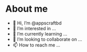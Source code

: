 <h1>About me</h1>


- 👋 Hi, I’m @appscraftbd
- 👀 I’m interested in ...
- 🌱 I’m currently learning ...
- 💞️ I’m looking to collaborate on ...
- 📫 How to reach me ...

<!---
appscraftbd/appscraftbd is a ✨ special ✨ repository because its `README.md` (this file) appears on your GitHub profile.
You can click the Preview link to take a look at your changes.
--->
